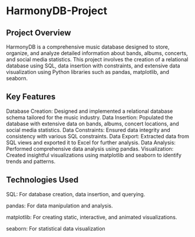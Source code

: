 # HarmonyDB-Project
## Project Overview
HarmonyDB is a comprehensive music database designed to store, organize, and analyze detailed information about bands, albums, concerts, and social media statistics.
This project involves the creation of a relational database using SQL, data insertion with constraints, and extensive data visualization using Python libraries such as pandas, matplotlib, and seaborn.

## Key Features
Database Creation: Designed and implemented a relational database schema tailored for the music industry.
Data Insertion: Populated the database with extensive data on bands, albums, concert locations, and social media statistics.
Data Constraints: Ensured data integrity and consistency with various SQL constraints.
Data Export: Extracted data from SQL views and exported it to Excel for further analysis.
Data Analysis: Performed comprehensive data analysis using pandas.
Visualization: Created insightful visualizations using matplotlib and seaborn to identify trends and patterns.

## Technologies Used
SQL: For database creation, data insertion, and querying.

pandas: For data manipulation and analysis.

matplotlib: For creating static, interactive, and animated visualizations.

seaborn: For statistical data visualization
